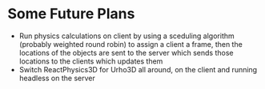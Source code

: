 # Some Future Plans

- Run physics calculations on client by using a sceduling algorithm (probably weighted round robin) to assign a client a frame, then the locations of the objects are sent to the server which sends those locations to the clients which updates them
- Switch ReactPhysics3D for Urho3D all around, on the client and running headless on the server
